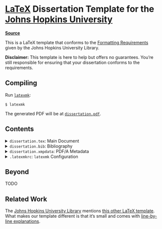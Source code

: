 # [LaTeX](https://www.latex-project.org) Dissertation Template for the [Johns Hopkins University](https://www.jhu.edu)

[**Source**](https://github.com/leafac/latex-dissertation-template-for-the-johns-hopkins-university)

This is a LaTeX template that conforms to the [Formatting Requirements](https://www.library.jhu.edu/library-services/electronic-theses-dissertations/formatting-requirements/) given by the Johns Hopkins University Library.

**Disclaimer:** This template is here to help but offers no guarantees. You’re still responsible for ensuring that your dissertation conforms to the requirements.

## Compiling

Run [`latexmk`](https://ctan.org/pkg/latexmk):

```
$ latexmk
```

The generated PDF will be at [`dissertation.pdf`](dissertation.pdf).

## Contents

<details>
<summary><code>dissertation.tex</code>: Main Document</summary>

```latex
\documentclass[12pt, oneside]{book}
```

The `book` document class by itself already conforms to most of the formatting requirements and it’s one of the default document classes included with LaTeX.

The `12pt` option increases the font size of body text from the default `10pt`. This is optional, because the formatting guidelines would allow for `10pt`, but combined with a wider margin (see below), a bigger font reduces line length, which makes the document [more comfortable to read](https://practicaltypography.com/line-length.html).

The `oneside` option has two effects. First, it prevents LaTeX from inserting blank pages so that every chapter starts on a right-facing page. Second, it makes the margins the same on all pages, instead of the default behavior which is to account for binding and make the wider margin alternate on left- and right-facing pages.

```latex
\usepackage[a-1b]{pdfx}
```

Including the [`pdfx` package](https://ctan.org/pkg/pdfx) with the `a-1b` option tells LaTeX to produce the specific kind of PDF that the library requires: PDF/A. A PDF/A is a special kind of PDF meant for **a**rchival, which is different from a regular PDF in three ways. First, it includes metadata for indexing, which you must specify in a file called `dissertation.xmpdata` (see below). Second, it includes all the data necessary to reproduce the document well into the future, for example, it embeds the fonts used in the document. And third, it doesn’t contain interactive content such as video, audio, JavaScript, and so forth.

For technical reasons, the `pdfx` package can’t guarantee that the produced PDF complies to the PDF/A standard, so you must validate the generated document yourself. The golden standard for this kind of validation is [Adobe Acrobat Pro DC](https://acrobat.adobe.com/us/en/acrobat/acrobat-pro.html), which includes a tool called **Preflight** capable of detecting problems and fixing them. But Adobe Acrobat Pro DC is paid, so you may prefer to use an [online validator](https://www.pdf-online.com/osa/validate.aspx) instead. Beware that these alternative tools may not be completely accurate.

<p align="center">
<img alt="PDF/A validation online" src="docs/pdfa-validation.png" width="832" />
</p>

```latex
\hypersetup{hidelinks, bookmarksnumbered}
```

Configuration for the [`hyperref` package](https://ctan.org/pkg/hyperref), which is included by `pdfx` (see above).

The `hidelinks` option tells `hyperref` to **not** to decorate links with colored boxes:

| Without `hidelinks`                                                          | With `hidelinks`                                                       |
| ---------------------------------------------------------------------------- | ---------------------------------------------------------------------- |
| <img alt="Without hidelinks" src="docs/hidelinks-without.png" width="793" /> | <img alt="With hidelinks" src="docs/hidelinks-with.png" width="825" /> |

The `bookmarksnumbered` option tells `hyperref` to include the numbers of the sections on the table of contents displayed by PDF viewers:

| Without `bookmarksnumbered`                                                                  | With `bookmarksnumbered`                                                               |
| -------------------------------------------------------------------------------------------- | -------------------------------------------------------------------------------------- |
| <img alt="Without bookmarksnumbered" src="docs/bookmarksnumbered-without.png" width="810" /> | <img alt="With bookmarksnumbered" src="docs/bookmarksnumbered-with.png" width="810" /> |

```latex
\usepackage{tocbibind}
```

Including the [`tocbibind` package](https://ctan.org/pkg/tocbibind) causes the Bibliography to appear on the table of contents.

```latex
\usepackage[top = 1in, right = 1in, bottom = 1in, left = 1.5in]{geometry}
```

The [`geometry` package](https://ctan.org/pkg/geometry) sets the margins. The formatting requirements allow for a left of margin of either 1″ (which they recommend for documents that will be presented only on screen) or 1.5″ (which they recommend for documents that may be printed, where the extra space accounts for the binding). We use a left of margin of 1.5″ even if the document will be presented only on screen because, combined with a bigger font (see above), a wider margin reduces line length, which makes the document [more comfortable to read](https://practicaltypography.com/line-length.html).

```latex
\pagestyle{plain}
```

The `plain` page style puts the page numbers centered on the bottom margin, following the formatting requirements. It also removes unnecessary decorations, for example, headers with the name of the current chapter.

```latex
\usepackage[doublespacing]{setspace}
```

The [`setspace` package](https://ctan.org/pkg/setspace) with the `doublespacing` option sets double space between lines in the text body, following the formatting requirements.

```latex
\begin{document}

\frontmatter
```

The body of the document begins, and we declare the start of the front matter. The front matter is different from the rest of the document in two ways. First, the chapters (for example, **Abstract**, **Acknowledgements**, and so forth) aren’t numbered. And second, the page numbers use Roman numerals (for example, i, ii, iii, and so forth) instead of Arabic numerals (for example, 1, 2, 3, and so forth).

```latex
\begin{center}
\begin{singlespace}
```

This is the beginning of the title page.

The `center` environment makes the contents of the title page centered within the margins.

The `singlespace` environment sets a single space between the lines of the title page. (The `singlespace` environment is provided by the `setspace` package we included above.)

**Note:** We don’t use the LaTeX facilities for creating title pages because they wouldn’t follow the formatting requirements. The `\maketitle` command doesn’t give enough control over the appearance. The `titlepage` environment causes the title page to not count toward the page count.

```latex
\vspace*{0.5in}
```

There must be a space of 1.5″ before the title, which we accomplish with a margin of 1″ (see above) plus a vertical space of 0.5″. We must use `\vspace*` instead of `\vspace` to prevent LaTeX from collapsing the space with the margin.

```latex
\textbf{\uppercase{!!TITLE!!}}
```

The `\textbf` command makes the title bold.

The `\uppercase` command makes the title all capital letters.

</details>

<details>
<summary><code>dissertation.bib</code>: Bibliography</summary>

```bib
@misc{template,
  author = "Leandro Facchinetti",
  title = "{LaTeX} {Dissertation} {Template} for the {Johns} {Hopkins} {University}",
  howpublished = "\url{https://github.com/leafac/latex-dissertation-template-for-the-johns-hopkins-university}",
  note = "Accessed 2020-03-13"
}
```

The existing content is just an example of an entry. For more on managing a bibliography, refer to the [BibTeX](https://ctan.org/pkg/bibtex) documentation. Or use a citation manager such as [Zotero](https://www.zotero.org) or [BibDesk](https://bibdesk.sourceforge.io), which produce a `.bib` file.

</details>

<details>
<summary><code>dissertation.xmpdata</code>: PDF/A Metadata</summary>

```latex
\Title{!!TODO!!}
\Author{!!TODO!!}
\Language{!!TODO, FOR EXAMPLE, “en-US”!!}
\Keywords{!!TODO!!\sep !!TODO!!\sep ...}
\Subject{!!TODO!!}
```

See the discussion about PDF/A in the section about `dissertation.tex` above. You may inspect some of the metadata using, for example, Preview in macOS by going to **Tools > Show Inspector**:

<p align="center">
<img alt="Metadata in Preview" src="docs/metadata.png" width="366" />
</p>

For more information, including other fields that you may configure in this file, refer to the documentation for the [`pdfx` package](https://ctan.org/pkg/pdfx).

</details>

<details>
<summary><code>.latexmkrc</code>: <code>latexmk</code> Configuration</summary>

```
$pdf_mode = 1;
```

Configure [`latexmk`](https://ctan.org/pkg/latexmk) (see [§ Compiling](#compiling)) to produce a PDF using the [`pdflatex`](https://ctan.org/pkg/pdftex) executable, instead of the default which is to produce a DVI using the `latex` executable.

</details>

## Beyond

TODO

## Related Work

The [Johns Hopkins University Library](https://www.library.jhu.edu/library-services/electronic-theses-dissertations/formatting-requirements/) mentions [this other LaTeX template](https://github.com/jrclayton/jhu-dissertation-mwe). What makes our template different is that it’s small and comes with [line-by-line explanations](#contents).
